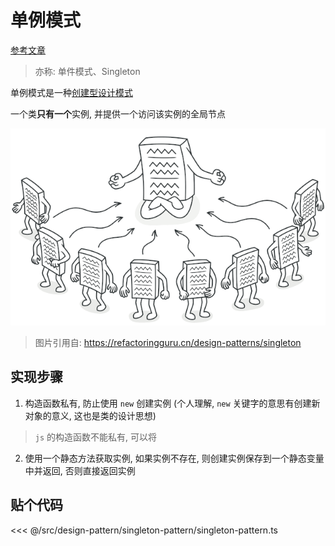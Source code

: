 # 单例模式

[参考文章](https://refactoringguru.cn/design-patterns/singleton)

> 亦称: 单件模式、Singleton

单例模式是一种[创建型设计模式](../design-pattern.md#创建型模式)

一个类**只有一个**实例, 并提供一个访问该实例的全局节点

![singleton](./singleton.png)

> 图片引用自: https://refactoringguru.cn/design-patterns/singleton

## 实现步骤

1. 构造函数私有, 防止使用 `new` 创建实例 (个人理解, `new` 关键字的意思有创建新对象的意义, 这也是类的设计思想)

> `js` 的构造函数不能私有, 可以将

2. 使用一个静态方法获取实例, 如果实例不存在, 则创建实例保存到一个静态变量中并返回, 否则直接返回实例

## 贴个代码

<<< @/src/design-pattern/singleton-pattern/singleton-pattern.ts

